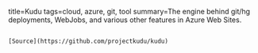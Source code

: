 title=Kudu
tags=cloud, azure, git, tool
summary=The engine behind git/hg deployments, WebJobs, and various other features in Azure Web Sites.
~~~~~~

[Source](https://github.com/projectkudu/kudu)

